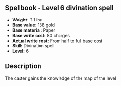 ## Spellbook - Level 6 divination spell

- **Weight:** 3.1 lbs
- **Base value:** 188 gold
- **Base material:** Paper
- **Base write cost:** 80 charges
- **Actual write cost:** From half to full base cost
- **Skill:** Divination spell
- **Level:** 6

## Description

The caster gains the knowledge of the map of the level
